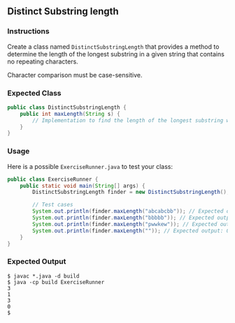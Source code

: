 ## Distinct Substring length

### Instructions

Create a class named `DistinctSubstringLength` that provides a method to determine the length of the longest substring in a given string that contains no repeating characters.

Character comparison must be case-sensitive.

### Expected Class

```java
public class DistinctSubstringLength {
    public int maxLength(String s) {
        // Implementation to find the length of the longest substring without repeating characters
    }
}
```

### Usage

Here is a possible `ExerciseRunner.java` to test your class:

```java
public class ExerciseRunner {
    public static void main(String[] args) {
        DistinctSubstringLength finder = new DistinctSubstringLength();

        // Test cases
        System.out.println(finder.maxLength("abcabcbb")); // Expected output: 3
        System.out.println(finder.maxLength("bbbbb")); // Expected output: 1
        System.out.println(finder.maxLength("pwwkew")); // Expected output: 3
        System.out.println(finder.maxLength("")); // Expected output: 0
    }
}
```

### Expected Output

```shell
$ javac *.java -d build
$ java -cp build ExerciseRunner
3
1
3
0
$
```
